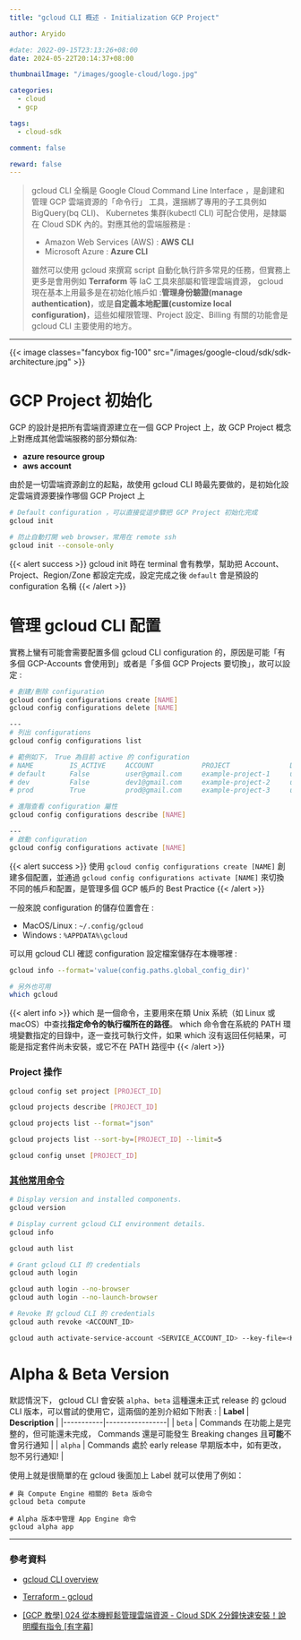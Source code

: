 ```yaml
---
title: "gcloud CLI 概述 - Initialization GCP Project"

author: Aryido

#date: 2022-09-15T23:13:26+08:00
date: 2024-05-22T20:14:37+08:00

thumbnailImage: "/images/google-cloud/logo.jpg"

categories:
  - cloud
  - gcp

tags:
  - cloud-sdk

comment: false

reward: false
---
```


<!--BODY-->

> gcloud CLI 全稱是 Google Cloud Command Line Interface ，是創建和管理 GCP 雲端資源的「命令行」
工具，還捆綁了專用的子工具例如 BigQuery(bq CLI)、 Kubernetes 集群(kubectl CLI) 可配合使用，是隸屬在 Cloud SDK 內的。對應其他的雲端服務是 :
>
> - Amazon Web Services (AWS) : **AWS CLI**
> - Microsoft Azure : **Azure CLI**
>
> 雖然可以使用 gcloud 來撰寫 script 自動化執行許多常見的任務，但實務上更多是會用例如 **Terraform** 等 IaC 工具來部屬和管理雲端資源， gcloud 現在基本上用最多是在初始化帳戶如 :**管理身份驗證(manage authentication)**，或是**自定義本地配置(customize local configuration)**，這些如權限管理、Project 設定、Billing 有關的功能會是 gcloud CLI 主要使用的地方。

<!--more-->

---

{{< image classes="fancybox fig-100" src="/images/google-cloud/sdk/sdk-architecture.jpg" >}}

# GCP Project 初始化

GCP 的設計是把所有雲端資源建立在一個 GCP Project 上，故 GCP Project 概念上對應成其他雲端服務的部分類似為:
- **azure resource group**
- **aws account**

由於是一切雲端資源創立的起點，故使用 gcloud CLI 時最先要做的，是初始化設定雲端資源要操作哪個 GCP Project 上

```bash
# Default configuration ，可以直接從這步驟把 GCP Project 初始化完成
gcloud init

# 防止自動打開 web browser，常用在 remote ssh
gcloud init --console-only
```

{{< alert success >}}
gcloud init 時在 terminal 會有教學，幫助把 Account、Project、Region/Zone 都設定完成，設定完成之後 `default` 會是預設的 configuration 名稱
{{< /alert >}}

# 管理 gcloud CLI 配置

實務上蠻有可能會需要配置多個 gcloud CLI configuration 的，原因是可能「有多個 GCP-Accounts 會使用到」或者是「多個 GCP Projects 要切換」，故可以設定 :

```bash
# 創建/刪除 configuration
gcloud config configurations create [NAME]
gcloud config configurations delete [NAME]

---
# 列出 configurations
gcloud config configurations list

# 範例如下， True 為目前 active 的 configuration
# NAME         IS_ACTIVE     ACCOUNT            PROJECT               DEFAULT_ZONE  DEFAULT_REGION
# default      False         user@gmail.com     example-project-1     us-east1-b    us-east1
# dev          False         dev1@gmail.com     example-project-2     us-east1-c    us-east1
# prod         True          prod@gmail.com     example-project-3     us-east1-b    us-east1

# 進階查看 configuration 屬性
gcloud config configurations describe [NAME]

---
# 啟動 configuration
gcloud config configurations activate [NAME]

```

{{< alert success >}}
使用 `gcloud config configurations create [NAME]` 創建多個配置，並通過 `gcloud config configurations activate [NAME]` 來切換不同的帳戶和配置，是管理多個 GCP 帳戶的 Best Practice
{{< /alert >}}

一般來說 configuration 的儲存位置會在 :
- MacOS/Linux : `~/.config/gcloud`
- Windows : `%APPDATA%\gcloud`


可以用 gcloud CLI 確認 configuration 設定檔案儲存在本機哪裡 :
```bash
gcloud info --format='value(config.paths.global_config_dir)'

# 另外也可用
which gcloud 
```

{{< alert info >}}
which 是一個命令，主要用來在類 Unix 系統（如 Linux 或 macOS）中查找**指定命令的執行檔所在的路徑**。 which 命令會在系統的 PATH 環境變數指定的目錄中，逐一查找可執行文件，如果 which 沒有返回任何結果，可能是指定套件尚未安裝，或它不在 PATH 路徑中
{{< /alert >}}

### Project 操作

```bash
gcloud config set project [PROJECT_ID]

gcloud projects describe [PROJECT_ID]

gcloud projects list --format="json"

gcloud projects list --sort-by=[PROJECT_ID] --limit=5

gcloud config unset [PROJECT_ID]

```

### [其他常用命令](https://cloud.google.com/sdk/docs/cheatsheet)

```bash
# Display version and installed components.
gcloud version

# Display current gcloud CLI environment details.
gcloud info

gcloud auth list

# Grant gcloud CLI 的 credentials
gcloud auth login

gcloud auth login --no-browser
gcloud auth login --no-launch-browser

# Revoke 對 gcloud CLI 的 credentials
gcloud auth revoke <ACCOUNT_ID>

gcloud auth activate-service-account <SERVICE_ACCOUNT_ID> --key-file=<KEY_FILE_PATH> --project=<PROJECT_ID>

```

# Alpha & Beta Version

默認情況下， gcloud CLI 會安裝 `alpha`、`beta` 這種還未正式 release 的 gcloud CLI 版本，可以嘗試的使用它，這兩個的差別介紹如下附表 : 
| **Label** | **Description** |
|-----------|-----------------|
| `beta` | Commands 在功能上是完整的，但可能還未完成， Commands 還是可能發生 Breaking changes 且**可能**不會另行通知 |
| `alpha` | Commands 處於 early release 早期版本中，如有更改，恕不另行通知! |

使用上就是很簡單的在 gcloud 後面加上 Label 就可以使用了例如：

```
# 與 Compute Engine 相關的 Beta 版命令
gcloud beta compute

# Alpha 版本中管理 App Engine 命令
gcloud alpha app
```

---

### 參考資料

- [gcloud CLI overview ](https://cloud.google.com/sdk/gcloud)

- [Terraform - gcloud ](https://id.cloud-ace.com/redesigning-the-cloud-sdk-cli-for-easier-development/)

- [[GCP 教學] 024 從本機輕鬆管理雲端資源 - Cloud SDK 2分鐘快速安裝！說明欄有指令 [有字幕]](https://www.youtube.com/watch?v=REJmbdxQKp4&list=PLvYsUzEf9kaP39bS21SKn4Onp3KQRbFsA&index=26)
